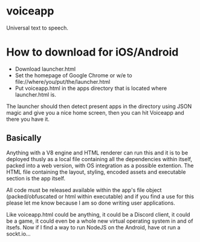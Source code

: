 # voiceapp
Universal text to speech.

# How to download for iOS/Android
* Download launcher.html
* Set the homepage of Google Chrome or w/e to file://where/you/put/the/launcher.html
* Put voiceapp.html in the apps directory that is located where launcher.html is.

The launcher should then detect present apps in the directory using JSON magic and give you a nice home screen, then you can hit Voiceapp and there you have it.


## Basically 
Anything with a V8 engine and HTML renderer can run this and it is to be deployed thusly as a local file containing all the dependencies within itself, packed into a web version, with OS integration as a possible extention. The HTML file containing the layout, styling, encoded assets and executable section is the app itself.

All code must be released available within the app's file object (packed/obfuscated or html within executable) and if you find a use for this please let me know because I am so done writing user applications.

Like voiceapp.html could be anything, it could be a Discord client, it could be a game, it could even be a whole new virtual operating system in and of itsefs. Now if I find a way to run NodeJS on the Android, have ot run a sockt.io...
